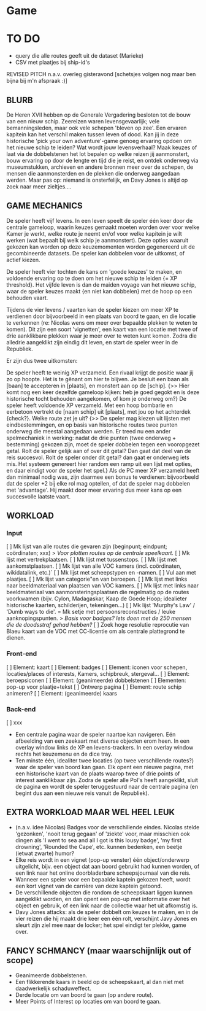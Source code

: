 # Game

# TO DO

- query die alle routes geeft uit de dataset (Marieke)
- CSV met plaatjes bij ship-id's



REVISED PITCH n.a.v. overleg gisteravond [schetsjes volgen nog maar ben bijna bij m'n afspraak :)]

## BLURB
De Heren XVII hebben op de Generale Vergadering besloten tot de bouw van een nieuw schip. Zeereizen waren levensgevaarlijk; vele bemanningsleden, maar ook vele schepen 'bleven op zee'. Een ervaren kapitein kan het verschil maken tussen leven of dood. Kan jij in deze historische 'pick your own adventure'-game genoeg ervaring opdoen om het nieuwe schip te leiden? Wat wordt jouw levensverhaal? Maak keuzes of laat via de dobbelstenen het lot bepalen op welke reizen jij aanmonstert, bouw ervaring op door de lengte en tijd die je reist, en ontdek onderweg via museumstukken, archieven en andere bronnen meer over de schepen, de mensen die aanmonsterden en de plekken die onderweg aangedaan werden. Maar pas op: niemand is onsterfelijk, en Davy Jones is altijd op zoek naar meer zieltjes....

## GAME MECHANICS
De speler heeft vijf levens. In een leven speelt de speler één keer door de centrale gameloop, waarin keuzes gemaakt moeten worden over voor welke Kamer je werkt, welke route je neemt en/of voor welke kapitein je wilt werken (wat bepaalt bij welk schip je aanmonstert). Deze opties waaruit gekozen kan worden op deze keuzemomenten worden gegenereerd uit de gecombineerde datasets. De speler kan dobbelen voor de uitkomst, of actief kiezen.

De speler heeft vier tochten de kans om 'goede keuzes' te maken, en voldoende ervaring op te doen om het nieuwe schip te leiden {= XP threshold}. Het vijfde leven is dan de maiden voyage van het nieuwe schip, waar de speler keuzes maakt {en niet kan dobbelen} met de hoop op een behouden vaart.

Tijdens de vier levens / vaarten kan de speler kiezen om meer XP te verdienen door bijvoorbeeld in een plaats van boord te gaan, en die locatie te verkennen (re: Nicolas wens om meer over bepaalde plekken te weten te komen). Dit zijn een soort 'vignetten', een kaart van een locatie met twee of drie aanklikbare plekken waar je meer over te weten kunt komen. Zodra die alledrie aangeklikt zijn eindig dit leven, en start de speler weer in de Republiek.

Er zijn dus twee uitkomsten:

De speler heeft te weinig XP verzameld. Een rivaal krijgt de positie waar jij zo op hoopte. Het is te gênant om hier te blijven. Je besluit een baan als [baan] te accepteren in [plaats], en monstert aan op de [schip]. {>> Hier komt nog een keer dezelfde gameloop kijken: heb je goed gegokt en is deze historische tocht behouden aangekomen, of kom je onderweg om?}
De speler heeft voldoende XP verzameld. Met een hoop bombarie en eerbetoon vertrekt de [naam schip] uit [plaats], met jou op het achterdek {check?}. Welke route zet je uit? {>> De speler mag kiezen uit lijsten met eindbestemmingen, en op basis van historische routes twee punten onderweg die meestal aangedaan werden. Er treed nu een ander spelmechaniek in werking: nadat de drie punten (twee onderweg + bestemming) gekozen zijn, moet de speler dobbelen tegen een vooropgezet getal. Rolt de speler gelijk aan of over dit getal? Dan gaat dat deel van de reis succesvol. Rolt de speler onder dit getal? dan gaat er onderweg iets mis. Het systeem genereert hier random een ramp uit een lijst met opties, en daar eindigt voor de speler het spel.} Als de PC meer XP verzameld heeft dan minimaal nodig was, zijn daarmee een bonus te verdienen: bijvoorbeeld dat de speler +2 bij elke rol mag optellen, of dat de speler mag dobbelen met 'advantage'. Hij maakt door meer ervaring dus meer kans op een succesvolle laatste vaart.

## WORKLOAD

### Input
[ ] Mk lijst van alle routes die gevaren zijn (beginpunt; eindpunt; coördinaten; xxx) > _Voor plotten routes op de centrale speelkaart._
  [ ] Mk lijst met vertrekplaatsen.
  [ ] Mk lijst met tussenstops.
  [ ] Mk lijst met aankomstplaatsen.
[ ] Mk lijst van alle VOC kamers (incl. coördinaten, wikidatalink, etc.)`
[ ] Mk lijst met scheepstypen en -namen.
  [ ] Vul aan met plaatjes.
[ ] Mk lijst van categorie"en van beroepen.
[ ] Mk lijst met links naar beeldmateriaal van plaatsen van VOC kamers.
[ ] Mk lijst met links naar beeldmateriaal van aanmonsteringsplaatsen die regelmatig op de routes voorkwamen (bijv. Cylon, Madagaskar, Kaap de Goede Hoop; idealieter historische kaarten, schilderijen, tekeningen...)
[ ] Mk lijst 'Murphy's Law' / 'Dumb ways to die'. = Mk setje met persoonsreconstructies / leuke aanknopingspunten. > _Basis voor badges? Iets doen met de 250 mensen die de doodsstraf gehad hebben?_
[ ] Zoek hoge resolutie reprocutie van Blaeu kaart van de VOC met CC-licentie om als centrale plattegrond te dienen.

### Front-end
[ ] Element: kaart
[ ] Element: badges
[ ] Element: iconen voor schepen, locaties/places of interests, Kamers, schipbreuk, stergeval...
[ ] Element: beroepsiconen
[ ] Element: (geanimeerde) dobbelstenen
[ ] Elementen: pop-up voor plaatje+tekst
[ ] Ontwerp pagina
[ ] Element: route schip animeren?
[ ] Element: (geanimeerde) kaars

### Back-end
[ ] xxx


- Een centrale pagina waar de speler naartoe kan navigeren. Eén afbeelding van een zeekaart met diverse objecten erom heen. In een overlay window links de XP en levens-trackers. In een overlay window rechts het keuzemenu en de dice tray.
- Ten minste één, idealiter twee locaties (op twee verschillende routes?) waar de speler van boord kan gaan. Elk opent een nieuwe pagina, met een historische kaart van de plaats waarop twee of drie points of interest aanklikbaar zijn. Zodra de speler alle PoI's heeft aangeklikt, sluit de pagina en wordt de speler teruggestuurd naar de centrale pagina (en begint dus aan een nieuwe reis
vanuit de Republiek).

## EXTRA WORKLOAD MAAR WEL HEEL LEUK

- (n.a.v. idee Nicolas) Badges voor de verschillende eindes. Nicolas stelde 'gezonken', 'nooit terug gegaan' of 'ziekte' voor, maar misschien ook dingen als 'I went to sea and all I got is this lousy badge', 'my first drowning', 'Rounded the Cape', etc. kunnen bedenken, een beetje (ietwat zwarte) humor?
- Elke reis wordt in een vignet (pop-up venster) één object/onderwerp uitgelicht, bijv. een object dat aan boord gebruikt had kunnen worden, of een link naar het online doorbladerbare scheepsjournaal van die reis.
- Wanneer een speler voor een bepaalde kaptein gekozen heeft, wordt een kort vignet van de carrière van deze kaptein getoond.
- De verschillende objecten die rondom de scheepskaart liggen kunnen aangeklikt worden, en dan opent een pop-up met informatie over het object en gebruik, of een link naar de collectie waar het uit afkomstig is.
- Davy Jones attacks: als de speler dobbelt om keuzes te maken, en in de vier reizen die hij maakt drie keer een één rolt, verschijnt Javy Jones en sleurt zijn ziel mee naar de locker; het spel eindigt ter plekke, game over.


## FANCY SCHMANCY (maar waarschijnlijk out of scope)

- Geanimeerde dobbelstenen.
- Een flikkerende kaars in beeld op de scheepskaart, al dan niet met daadwerkelijk schaduweffect.
- Derde locatie om van boord te gaan (op andere route).
- Meer Points of Interest op locaties om van boord te gaan.
